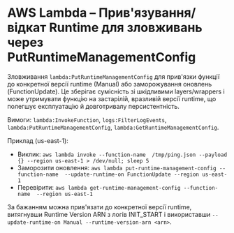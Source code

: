 # AWS Lambda – Прив'язування/відкат Runtime для зловживань через PutRuntimeManagementConfig

Зловживання `lambda:PutRuntimeManagementConfig` для прив'язки функції до конкретної версії runtime (Manual) або заморожування оновлень (FunctionUpdate). Це зберігає сумісність зі шкідливими layers/wrappers і може утримувати функцію на застарілій, вразливій версії runtime, що полегшує експлуатацію й довготривалу персистентність.

Вимоги: `lambda:InvokeFunction`, `logs:FilterLogEvents`, `lambda:PutRuntimeManagementConfig`, `lambda:GetRuntimeManagementConfig`.

Приклад (us-east-1):
- Виклик: `aws lambda invoke --function-name  /tmp/ping.json --payload {} --region us-east-1 > /dev/null; sleep 5`
- Заморозити оновлення: `aws lambda put-runtime-management-config --function-name  --update-runtime-on FunctionUpdate --region us-east-1`
- Перевірити: `aws lambda get-runtime-management-config --function-name  --region us-east-1`

За бажанням можна прив'язати до конкретної версії runtime, витягнувши Runtime Version ARN з логів INIT_START і використавши `--update-runtime-on Manual --runtime-version-arn <arn>`.
